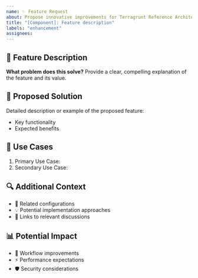 ```yaml
---
name: ✨ Feature Request
about: Propose innovative improvements for Terragrunt Reference Architecture
title: "[Component]: Feature description"
labels: "enhancement"
assignees:
---
```


## 🌟 Feature Description

**What problem does this solve?**
Provide a clear, compelling explanation of the feature and its value.

## 🚀 Proposed Solution

Detailed description or example of the proposed feature:

- Key functionality
- Expected benefits

## 🌈 Use Cases

1. Primary Use Case:
2. Secondary Use Case:

## 🔍 Additional Context

- 🧩 Related configurations
- 💡 Potential implementation approaches
- 🔗 Links to relevant discussions

## 📊 Potential Impact

- 🔄 Workflow improvements
- ⚡ Performance expectations
- 🛡️ Security considerations
